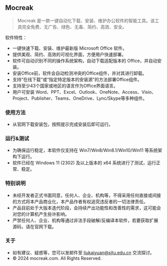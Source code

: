 #

## Mocreak
 > Mocreak 是一款一键自动化下载、安装、维护办公软件的智能工具。该工具完全免费、无广告、绿色、无毒、简约、高效、安全。

软件特性：
- 一键快速下载、安装、维护最新版 Microsoft Office 软件。
- 提供美观、简约、高效的可视化界面，方便用户快速部署。
- 软件可自动识别不同的操作系统架构，自动下载适配版本的 Office，并自动安装。
- 安装Office前，软件会自动检测冲突的Office组件，并对其进行卸载。
- 支持“在线下载”或“指定特定版本的安装源”的方法部署Office组件。
- 支持至少43个国家或地区的语言作为Office界面语言。
- 用户可安装 Word、PPT、Excel、Outlook、OneNote、Access、Visio、Project、Publisher、Teams、OneDrive、Lync/Skype等多种组件。

### 使用方法
- 从官网下载安装包，按照提示完成安装后即可运行。

### 运行&测试
- 为确保运行稳定，本软件仅支持在 Win7/Win8/Win8.1/Win10/Win11 等系统架构下运行。
- 软件已经在 Windows 11 (2302) 及以上版本的 x64 系统进行了测试，运行正常、稳定。

### 特别说明
- 未经开发者正式书面同意，任何人、企业、机构等，不得采用任何直接或间接的方式将本产品商业化，本产品作者有权追究违反者的一切法律责任。
- 产品目前处于大版本迭代阶段，会持续产出功能性和改善性的需求，这可能会对您的计算机产生些许影响。
- 严禁任何人、企业、机构等通过非法手段破解/反编译本软件，若要获取扩展源码，请在官网下载。

### 关于
- 如有建议、疑惑等，您可以发邮件至 [liukaiyuan@sjtu.edu.cn](mailto:liukaiyuan@sjtu.edu.cn) 交流探讨。
- © 2024 mocreak.com. All Rights Reserved.

